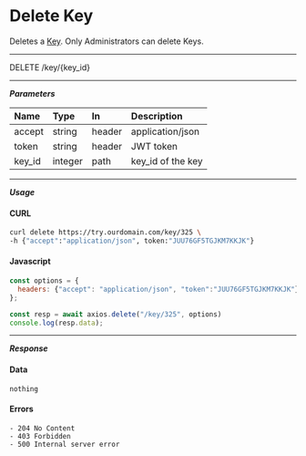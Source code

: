 # Delete Key

Deletes a [Key](../server/keys.md?id=Keys). Only Administrators can delete Keys.

---

<span class="method delete">DELETE</span> /key/{key_id}

---

***Parameters***

| Name        | Type    | In     | Description |
| :---        | :---    | :---   | :--- |
| accept      | string  | header | application/json |
| token       | string  | header | JWT token |
| key_id      | integer | path   | key_id of the key |

---

***Usage***
<!-- tabs:start -->

#### **CURL**

```bash
curl delete https://try.ourdomain.com/key/325 \
-h {"accept":"application/json", token:"JUU76GF5TGJKM7KKJK"}
```

#### **Javascript**

```javascript
const options = {
  headers: {"accept": "application/json", "token":"JUU76GF5TGJKM7KKJK"}
};

const resp = await axios.delete("/key/325", options)
console.log(resp.data);
  ```
<!-- tabs:end -->

---

***Response***
<!-- tabs:start -->
#### **Data**

```text
nothing
```

#### **Errors**

```text
- 204 No Content
- 403 Forbidden
- 500 Internal server error
```

<!-- tabs:end -->